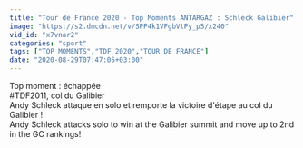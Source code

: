 ```yaml
---
title: "Tour de France 2020 - Top Moments ANTARGAZ : Schleck Galibier"
image: "https://s2.dmcdn.net/v/SPP4k1VFgbVtPy_p5/x240"
vid_id: "x7vnar2"
categories: "sport"
tags: ["TOP MOMENTS","TDF 2020","TOUR DE FRANCE"]
date: "2020-08-29T07:47:05+03:00"
---
```

Top moment : échappée   <br>#TDF2011, col du Galibier  <br>Andy Schleck attaque en solo et remporte la victoire d'étape au col du Galibier !  <br>Andy Schleck attacks solo to win at the Galibier summit and move up to 2nd in the GC rankings!  <br>
